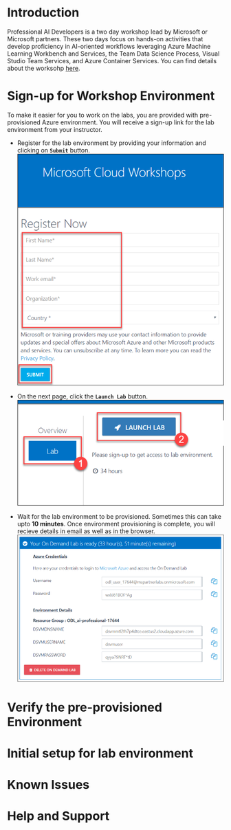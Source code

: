 # Introduction

Professional AI Developers is a two day workshop lead by Microsoft or Microsoft partners. These two days focus on hands-on activities that develop proficiency in AI-oriented workflows leveraging Azure Machine Learning Workbench and Services, the Team Data Science Process, Visual Studio Team Services, and Azure Container Services. You can find details about the worksohp [here](https://github.com/Azure/LearnAI-Bootcamp/blob/master/proaidev_bootcamp.md).

# Sign-up for Workshop Environment

To make it easier for you to work on the labs, you are provided with pre-provisioned Azure environment. You will receive a sign-up link for the lab environment from your instructor. 

* Register for the lab environment by providing your information and clicking on **`Submit`** button.
 ![alt text](images/01_signup.png)

* On the next page, click the **`Launch Lab`** button.
  ![alt text](images/02_launch_lab.png)
 
* Wait for the lab environment to be provisioned. Sometimes this can take upto **10 minutes**. Once environment provisioning is complete, you will recieve details in email as well as in the browser.
![alt text](images/04_lab_env_details.png)

# Verify the pre-provisioned Environment

# Initial setup for lab environment

# Known Issues

# Help and Support
